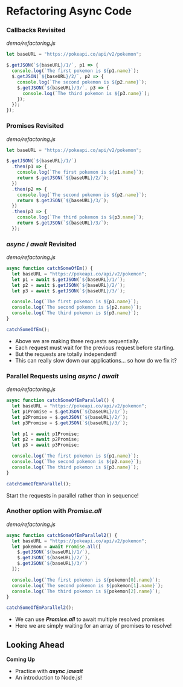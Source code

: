 # Refactoring Async Code

### Callbacks Revisited
_demo/refactoring.js_
```js
let baseURL = "https://pokeapi.co/api/v2/pokemon";

$.getJSON(`${baseURL}/1/`, p1 => {
  console.log(`The first pokemon is ${p1.name}`);
  $.getJSON(`${baseURL}/2/`, p2 => {
    console.log(`The second pokemon is ${p2.name}`);
    $.getJSON(`${baseURL}/3/`, p3 => {
      console.log(`The third pokemon is ${p3.name}`);
    });
  });
});
```

### Promises Revisited
_demo/refactoring.js_
```js
let baseURL = "https://pokeapi.co/api/v2/pokemon";

$.getJSON(`${baseURL}/1/`)
  .then(p1 => {
    console.log(`The first pokemon is ${p1.name}`);
    return $.getJSON(`${baseURL}/2/`);
  })
  .then(p2 => {
    console.log(`The second pokemon is ${p2.name}`);
    return $.getJSON(`${baseURL}/3/`);
  })
  .then(p3 => {
    console.log(`The third pokemon is ${p3.name}`);
    return $.getJSON(`${baseURL}/3/`);
  });
```

### *async* / *await* Revisited
_demo/refactoring.js_
```js
async function catchSomeOfEm() {
  let baseURL = "https://pokeapi.co/api/v2/pokemon";
  let p1 = await $.getJSON(`${baseURL}/1/`);
  let p2 = await $.getJSON(`${baseURL}/2/`);
  let p3 = await $.getJSON(`${baseURL}/3/`);

  console.log(`The first pokemon is ${p1.name}`);
  console.log(`The second pokemon is ${p2.name}`);
  console.log(`The third pokemon is ${p3.name}`);
}

catchSomeOfEm();
```
- Above we are making three requests sequentially.
- Each request must wait for the previous request before starting.
- But the requests are totally independent!
- This can really slow down our applications… so how do we fix it?

### Parallel Requests using *async* / *await*
_demo/refactoring.js_
```js
async function catchSomeOfEmParallel() {
  let baseURL = "https://pokeapi.co/api/v2/pokemon";
  let p1Promise = $.getJSON(`${baseURL}/1/`);
  let p2Promise = $.getJSON(`${baseURL}/2/`);
  let p3Promise = $.getJSON(`${baseURL}/3/`);

  let p1 = await p1Promise;
  let p2 = await p2Promise;
  let p3 = await p3Promise;

  console.log(`The first pokemon is ${p1.name}`);
  console.log(`The second pokemon is ${p2.name}`);
  console.log(`The third pokemon is ${p3.name}`);
}

catchSomeOfEmParallel();
```

Start the requests in parallel rather than in sequence!

### Another option with *Promise.all*
_demo/refactoring.js_
```js
async function catchSomeOfEmParallel2() {
  let baseURL = "https://pokeapi.co/api/v2/pokemon";
  let pokemon = await Promise.all([
    $.getJSON(`${baseURL}/1/`),
    $.getJSON(`${baseURL}/2/`),
    $.getJSON(`${baseURL}/3/`)
  ]);

  console.log(`The first pokemon is ${pokemon[0].name}`);
  console.log(`The second pokemon is ${pokemon[1].name}`);
  console.log(`The third pokemon is ${pokemon[2].name}`);
}

catchSomeOfEmParallel2();
```
- We can use ***Promise.all*** to await multiple resolved promises
- Here we are simply waiting for an array of promises to resolve!

## Looking Ahead
**Coming Up**
- Practice with ***async*** /***await***
- An introduction to Node.js!
